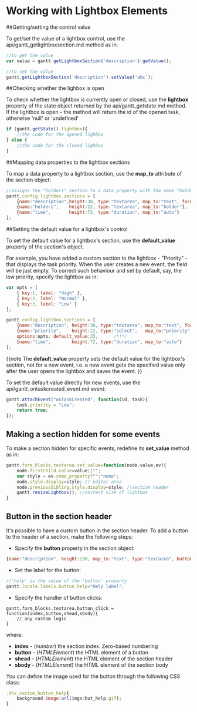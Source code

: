 Working with Lightbox Elements
====================================

##Getting/setting the control value

To get/set the value of a lightbox control, use the api/gantt_getlightboxsection.md method as in:

~~~js
//to get the value
var value = gantt.getLightboxSection('description').getValue();

//to set the value
gantt.getLightboxSection('description').setValue('abc');
~~~


##Checking whether the lighbox is open

To check whether the lightbox is currently open or closed, use the **lightbox** property of the state object returned by the api/gantt_getstate.md method.<br> If the lightbox is open - the method will return the id 
of the opened task, otherwise 'null' or 'undefined'

~~~js
if (gantt.getState().lightbox){
	//the code for the opened lighbox
} else {
	//the code for the closed lighbox
}
~~~

##Mapping data properties to the lightbox sections

To map a data property to a lightbox section, use the **map_to** attribute of the section object:

~~~js
//assigns the "holders" section to a data property with the name "holder" 
gantt.config.lightbox.sections = [
	{name:"description",height:38, type:"textarea", map_to:"text", focus:true},
    {name:"holders", 	height:22, type:"textarea", map_to:"holder"},      /*!*/                                                                
    {name:"time", 		height:72, type:"duration", map_to:"auto"}
];
~~~


##Setting the default value for a lightbox's control

To set the default value for a lightbox's section, use the **default_value** property of the section's object.

For example, you have added a custom section to the lightbox  - "Priority" -  that displays the task priority. 
When the user creates a new event, the field will be just empty. To correct such behaviour and set by default, say, the low priority,
specify the lightbox as in:

~~~js
var opts = [
    { key:1, label: "High" },                                            
    { key:2, label: "Normal" },                                         
    { key:3, label: "Low" }                                            
];

gantt.config.lightbox.sections = [
	{name:"description", height:38, type:"textarea", map_to:"text",	focus:true},
    {name:"priority", 	 height:22, type:"select", 	 map_to:"priority",  /*!*/  
    options:opts, default_value:3},      /*!*/                                                                
    {name:"time", 		 height:72, type:"duration", map_to:"auto"}
];
~~~

{{note
The **default_value** property sets the default value for the lightbox's section, not for a new event, i.e. a new event  gets the specified value only after the user opens the lightbox and saves the event.
}}

To set the default value directly for new events, use the api/gantt_ontaskcreated_event.md event:

~~~js
gantt.attachEvent("onTaskCreated", function(id, task){
    task.priority = "Low";
    return true;
});
~~~

## Making a section hidden for some events 

To make a section hidden for specific events, redefine its **set_value** method as in:<br>

~~~js
gantt.form_blocks.textarea.set_value=function(node,value,ev){
	node.firstChild.value=value||"";
    var style = ev.some_property?"":"none";
    node.style.display=style; // editor area
    node.previousSibling.style.display=style; //section header
    gantt.resizeLightbox(); //correct size of lightbox
}
~~~


## Button in the section header 

It's possible to have a custom button in the section header. To add a button to the header of a section, make the following steps:

- Specify the **button** property in the section object:

~~~js
{name:"description", height:130, map_to:"text", type:"textarea", button:"help"}
~~~
- Set the label for the button:

~~~js
//'help' is the value of the 'button' property
gantt.locale.labels.button_help="Help label";
~~~

- Specify the handler of button clicks:

~~~
gantt.form_blocks.textarea.button_click = function(index,button,shead,sbody){
	// any custom logic
}
~~~
where:

- **index** - (*number*) the section index. Zero-based numbering
- **button** - (*HTMLElement*) the HTML element of a button
- **shead** - (*HTMLElement*) the HTML element of the section header
- **sbody** - (*HTMLElement*) the HTML element of the section body

You can define the image used for the button through the following CSS class:

~~~js
.dhx_custom_button_help{
	background-image:url(imgs/but_help.gif);
}
~~~
